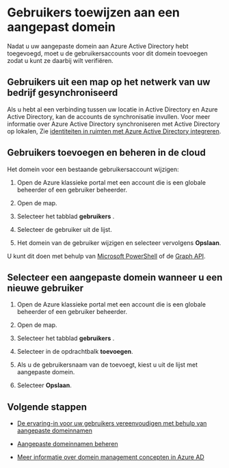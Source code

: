<properties
    pageTitle="Gebruikers toewijzen aan een aangepast domein in Azure Active Directory | Microsoft Azure"
    description="Hoe u een aangepast domein in Azure Active Directory voor gebruikersaccounts opgeeft."
    services="active-directory"
    documentationCenter=""
    authors="jeffsta"
    manager="femila"
    editor=""/>

<tags
    ms.service="active-directory"
    ms.workload="identity"
    ms.tgt_pltfrm="na"
    ms.devlang="na"
    ms.topic="article"
    ms.date="10/04/2016"
    ms.author="curtand;jeffsta"/>

# <a name="assign-users-to-a-custom-domain"></a>Gebruikers toewijzen aan een aangepast domein

Nadat u uw aangepaste domein aan Azure Active Directory hebt toegevoegd, moet u de gebruikersaccounts voor dit domein toevoegen zodat u kunt ze daarbij wilt verifiëren.

## <a name="users-synced-in-from-a-directory-on-your-corporate-network"></a>Gebruikers uit een map op het netwerk van uw bedrijf gesynchroniseerd

Als u hebt al een verbinding tussen uw locatie in Active Directory en Azure Active Directory, kan de accounts de synchronisatie invullen. Voor meer informatie over Azure Active Directory synchroniseren met Active Directory op lokalen, Zie [identiteiten in ruimten met Azure Active Directory integreren](active-directory-aadconnect.md).

## <a name="users-added-and-managed-in-the-cloud"></a>Gebruikers toevoegen en beheren in de cloud

Het domein voor een bestaande gebruikersaccount wijzigen:

1.  Open de Azure klassieke portal met een account die is een globale beheerder of een gebruiker beheerder.

2.  Open de map.

3.  Selecteer het tabblad **gebruikers** .

4.  Selecteer de gebruiker uit de lijst.

5.  Het domein van de gebruiker wijzigen en selecteer vervolgens **Opslaan**.

U kunt dit doen met behulp van [Microsoft PowerShell](https://msdn.microsoft.com/library/azure/e1ef403f-3347-4409-8f46-d72dafa116e0#BKMK_ManageDomains) of de [Graph API](https://msdn.microsoft.com/Library/Azure/Ad/Graph/api/domains-operations).

## <a name="select-a-custom-domain-when-creating-a-new-user"></a>Selecteer een aangepaste domein wanneer u een nieuwe gebruiker

1.  Open de Azure klassieke portal met een account die is een globale beheerder of een gebruiker beheerder.

2.  Open de map.

3.  Selecteer het tabblad **gebruikers** .

4.  Selecteer in de opdrachtbalk **toevoegen**.

5.  Als u de gebruikersnaam van de toevoegt, kiest u uit de lijst met aangepaste domein.

6.  Selecteer **Opslaan**.

## <a name="next-steps"></a>Volgende stappen

-   [De ervaring-in voor uw gebruikers vereenvoudigen met behulp van aangepaste domeinnamen](active-directory-add-domain.md)

-   [Aangepaste domeinnamen beheren](active-directory-add-manage-domain-names.md)

-   [Meer informatie over domein management concepten in Azure AD](active-directory-add-domain-concepts.md)
